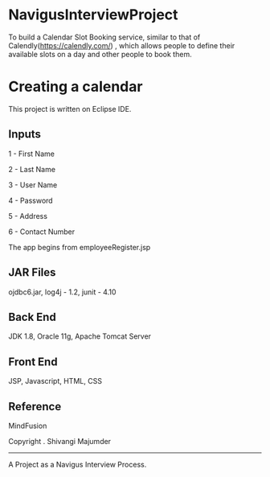 # NavigusInterviewProject
To build a Calendar Slot Booking service, similar to that of Calendly(https://calendly.com/) , which allows people to define their available slots on a day and other people to book them.

# Creating a calendar

This project is  written on Eclipse IDE.

## Inputs

1 - First Name

2 - Last Name

3 - User Name

4 - Password

5 - Address

6 - Contact Number


The app begins from employeeRegister.jsp



## JAR Files

ojdbc6.jar,
log4j - 1.2,
junit - 4.10


##  Back End

JDK 1.8, Oracle 11g, Apache Tomcat Server



##  Front End

JSP, Javascript, HTML, CSS



## Reference

MindFusion


Copyright . Shivangi Majumder

---------------------------------------------------------------------------------------------------------------------------------

A Project as a Navigus Interview Process.
